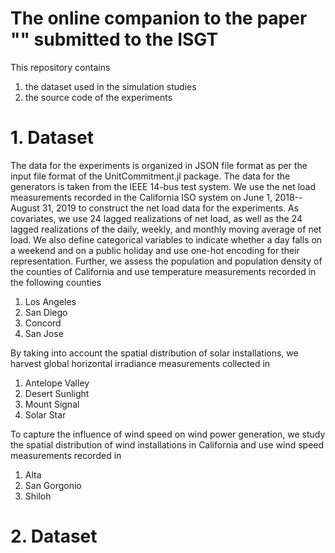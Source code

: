# The online companion to the paper "" submitted to the ISGT #

This repository contains 
1. the dataset used in the simulation studies
2. the source code of the experiments

# 1. Dataset #

The data for the experiments is organized in JSON file format as per the input file format of the UnitCommitment.jl package. The data for the generators is taken from the IEEE 14-bus test system. We use the net load measurements recorded in the California ISO system on June 1, 2018--August 31, 2019 to construct the net load data for the experiments. As covariates, we use 24 lagged realizations of net load, as well as the 24 lagged realizations of the daily, weekly, and monthly moving average of net load. We also define categorical variables to indicate whether a day falls on a weekend and on a public holiday and use one-hot encoding for their representation. Further, we assess the population and population density of the counties of California and use temperature measurements recorded in the following counties
1. Los Angeles
2. San Diego
3. Concord
4. San Jose

By taking into account the spatial distribution of solar installations, we harvest global horizontal irradiance measurements collected in
1. Antelope Valley
2. Desert Sunlight
3. Mount Signal
4. Solar Star

To capture the influence of wind speed on wind power generation, we study the spatial distribution of wind installations in California and use wind speed measurements recorded in
1. Alta
2. San Gorgonio
3. Shiloh

# 2. Dataset #
